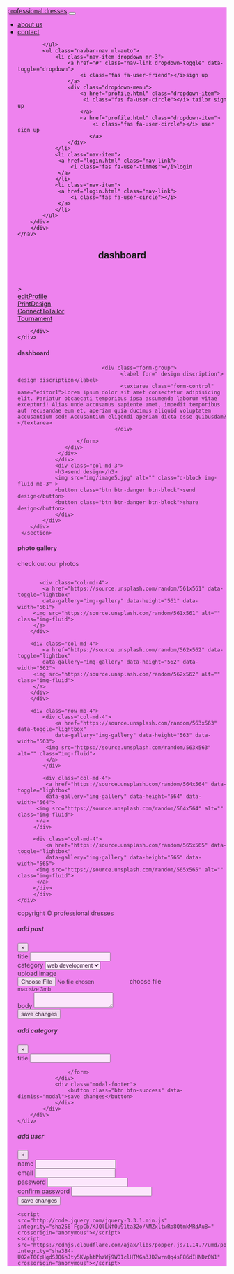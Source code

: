 <!DOCTYPE html>
<html lang="en">
<head>
    <meta charset="UTF-8">
    <meta name="viewport" content="width=device-width, initial-scale=1.0">
    <meta http-equiv="X-UA-Compatible" content="ie=edge">
    <link rel="stylesheet" href="https://use.fontawesome.com/releases/v5.7.2/css/all.css" integrity="sha384-fnmOCqbTlWIlj8LyTjo7mOUStjsKC4pOpQbqyi7RrhN7udi9RwhKkMHpvLbHG9Sr" crossorigin="anonymous">
    <link rel="stylesheet" href="https://stackpath.bootstrapcdn.com/bootstrap/4.3.1/css/bootstrap.min.css" integrity="sha384-ggOyR0iXCbMQv3Xipma34MD+dH/1fQ784/j6cY/iJTQUOhcWr7x9JvoRxT2MZw1T" crossorigin="anonymous">
    <link rel="stylesheet" href="css/style.css">
    <title>Bootstrap Theme</title>
</head>
<body style="background-image: url(https://source.unsplash.com/random/562x562); ">
   <!--start here-->
<nav class="navbar navbar-expand-sm  py-2"  style="background-color:Violet;">
        <div class="container">
            <a href="professionalDresses.html" class="navbar-brand">professional dresses</a>
            <button class="navbar-toggler" data-toggle="collapse"
            data-target="#navbarcollapse">
            <span class="navbar-toggler-icon"></span>
        </button>
        <div class="collapse navbar-collapse" id="navbarcollapse">
            <ul class="navbar-nav">
                <li class="nav-item px-2">
                    <a href="index.html" class="nav-link ">about us </a>
                </li>
                <li class="nav-item px-2">
                    <a href="posts.html" class="nav-link ">contact</a>
                </li>
               
            </ul>
            <ul class="navbar-nav ml-auto">
                <li class="nav-item dropdown mr-3">
                    <a href="#" class="nav-link dropdown-toggle" data-toggle="dropdown">
                        <i class="fas fa-user-friend"></i>sign up
                    </a>
                    <div class="dropdown-menu">
                        <a href="profile.html" class="dropdown-item">
                         <i class="fas fa-user-circle"></i> tailor sign up
                        </a>
                        <a href="profile.html" class="dropdown-item">
                            <i class="fas fa-user-circle"></i> user sign up 
                           </a>
                    </div>
                </li>
                <li class="nav-item">
                 <a href="login.html" class="nav-link">
                     <i class="fas fa-user-timmes"></i>login
                 </a>
                </li>
                <li class="nav-item">
                 <a href="login.html" class="nav-link">
                     <i class="fas fa-user-circle"></i>
                 </a>
                </li>
            </ul>
        </div>
        </div>
    </nav>
<!--header-->
<header id="main-header" class="py-2 bg-primary text-white">
    <div class="container">
        <div class="row">
            <div class="col-md-6">
                <h1><i class="fas fa-cog"></i>
                    dashboard</h1>
            </div>
        </div>
    </div>
</header>
<!--actions-->>
<section id="actions" class="py-4 mb-4 bg-light">
    <div class="container">
        <div class="row">
                <div class="col-md-3">
                        <a href="#" class="btn btn-info btn-block" data-toggle="modal"
                        data-target="#addeditProfilemodal">
                        <i class="fas fa-plus"></i> editProfile
                        </a>
                    </div> 
            <div class="col-md-3">
                <a href="#" class="btn btn-primary btn-block" data-toggle="modal"
                data-target="#addPrintDesignmodal">
                <i class="fas fa-plus"></i> PrintDesign
                </a>
            </div>
            <div class="col-md-3">
                <a href="#" class="btn btn-success btn-block" data-toggle="modal"
                data-target="#addConnectToTailormodal">
                <i class="fas fa-plus"></i> ConnectToTailor
                </a>
            </div>
            <div class="col-md-3">
                <a href="#" class="btn btn-warning btn-block" data-toggle="modal"
                data-target="#addTournamentmodal">
                <i class="fas fa-plus"></i> Tournament
                </a>
            </div>
            
        </div>
    </div>
</section>
<!--profile-->
<section id="profile">
        <div class="container">
            <div class="row">
                <div class="col-md-9">
                 <div class="card" style="opacity:0.8;">
                     <div class="card-header">
                         <h4>dashboard</h4>
                     </div>
                   <div class="card-body">
                       <form >
                       
                        
                               <div class="form-group">
                                     <label for=" design discription"> design discription</label>
                                     <textarea class="form-control" name="editor1">Lorem ipsum dolor sit amet consectetur adipisicing elit. Pariatur obcaecati temporibus ipsa assumenda laborum vitae excepturi! Alias unde accusamus sapiente amet, impedit temporibus aut recusandae eum et, aperiam quia ducimus aliquid voluptatem accusantium sed! Accusantium eligendi aperiam dicta esse quibusdam?</textarea>
                                   </div>
                                   
                       </form>
                   </div>
                 </div>
                </div>
                <div class="col-md-3">
                <h3>send design</h3>
                <img src="img/image5.jpg" alt="" class="d-block img-fluid mb-3" >
                <button class="btn btn-danger btn-block">send design</button>
                <button class="btn btn-danger btn-block">share design</button>
                </div>
            </div>
        </div> 
     </section>
<!--photo gallery--><!--not work-->
<section id="gallery" class="py-5">
    <div class="container">
        <h1 class="text-center">photo gallery</h1>
        <p class="text-center">check out our photos</p>
        <div class="row mb-4">
           <div class="col-md-4">
               <a href="https://source.unsplash.com/random/560x560" data-toggle="lightbox"
               data-gallery="img-gallery" data-height="560" data-width="560">
            <img src="https://source.unsplash.com/random/560x560" alt="" class="img-fluid">
            </a>
           </div> 

           <div class="col-md-4">
            <a href="https://source.unsplash.com/random/561x561" data-toggle="lightbox"
            data-gallery="img-gallery" data-height="561" data-width="561">
         <img src="https://source.unsplash.com/random/561x561" alt="" class="img-fluid">
         </a>
        </div> 

        <div class="col-md-4">
            <a href="https://source.unsplash.com/random/562x562" data-toggle="lightbox"
            data-gallery="img-gallery" data-height="562" data-width="562">
         <img src="https://source.unsplash.com/random/562x562" alt="" class="img-fluid">
         </a>
        </div> 
        </div>

        <div class="row mb-4">
            <div class="col-md-4">
                <a href="https://source.unsplash.com/random/563x563" data-toggle="lightbox"
                data-gallery="img-gallery" data-height="563" data-width="563">
             <img src="https://source.unsplash.com/random/563x563" alt="" class="img-fluid">
             </a>
            </div> 
 
            <div class="col-md-4">
             <a href="https://source.unsplash.com/random/564x564" data-toggle="lightbox"
             data-gallery="img-gallery" data-height="564" data-width="564">
          <img src="https://source.unsplash.com/random/564x564" alt="" class="img-fluid">
          </a>
         </div> 
 
         <div class="col-md-4">
             <a href="https://source.unsplash.com/random/565x565" data-toggle="lightbox"
             data-gallery="img-gallery" data-height="565" data-width="565">
          <img src="https://source.unsplash.com/random/565x565" alt="" class="img-fluid">
          </a>
         </div> 
         </div>
    </div>
</section>
<!--footer-->
<footer id="main-footer" class=" text-white mt-5 p-5" style="background-color:Violet;">
        <div class="container">
            <div class="row">
                <div class="col">
                    <p class="lead text-center">
                        copyright &copy; <span id="year"></span>
                        professional dresses
                    </p>
                </div>
            </div>
        </div>
        </footer>
<!--modals-->
<!--add post modal-->
<div class="modal fade" id="addpostmodal">
    <div class="modal-dialog modal-lg">
        <div class="modal-content">
            <div class="modal-header bg-primary text-white">
                <h5 class="modal-title">add post</h5>
                <button class="close" data-dismiss="modal">
                    <span>&times;</span>
                </button>
            </div>
            <div class="modal-body">
                <form>
                 <div class="form-group">
                    <label for="title">title</label> 
                    <input type="text" class="form-control">
                 </div>
                 <div class="form-group">
                     <label for="category">category</label>
                     <select  class="form-control">
                         <option value="">web development </option>
                         <option value="">tech gadgets</option>
                         <option value="">business</option>
                         <option value="">health & wellness</option>
                     </select>
                 </div>
                 <div class="form-group">
                     <label for="image">upload image</label>
                     <div class="custom-file">
                         <input type="file" class="custom-file input" id="image">
                         <label for="image" class="custom-file-label">choose file</label>
                     </div>
                     <small class="form-text text-muted">max size 3mb</small>
                 </div>
                 <div class="form-group">
                     <label for="body">body</label>
                     <textarea name="editor1" class="form-control" ></textarea>
                 </div>
                </form>
            </div>
            <div class="modal-footer">
                <button class="btn btn-primary" data-dismiss="modal">save changes</button>
            </div>
        </div>
    </div>
</div>
<!--add category modal-->
<div class="modal fade" id="addcategorymodal">
        <div class="modal-dialog modal-lg">
            <div class="modal-content">
                <div class="modal-header bg-success text-white">
                    <h5 class="modal-title">add category</h5>
                    <button class="close" data-dismiss="modal">
                        <span>&times;</span>
                    </button>
                </div>
                <div class="modal-body">
                    <form>
                     <div class="form-group">
                        <label for="title">title</label> 
                        <input type="text" class="form-control">
                     </div>
                     
                    </form>
                </div>
                <div class="modal-footer">
                    <button class="btn btn-success" data-dismiss="modal">save changes</button>
                </div>
            </div>
        </div>
    </div>
    
<!--add user modal-->
<div class="modal fade" id="addusermodal">
        <div class="modal-dialog modal-lg">
            <div class="modal-content">
                <div class="modal-header bg-warning text-white">
                    <h5 class="modal-title">add user</h5>
                    <button class="close" data-dismiss="modal">
                        <span>&times;</span>
                    </button>
                </div>
                <div class="modal-body">
                    <form>
                     <div class="form-group">
                        <label for="name">name</label> 
                        <input type="text" class="form-control">
                     </div>
                     <div class="form-group">
                            <label for="email">email</label> 
                            <input type="email" class="form-control">
                         </div>
                         <div class="form-group">
                                <label for="password">password</label> 
                                <input type="password" class="form-control">
                             </div>
                             <div class="form-group">
                                    <label for="password2">confirm password</label> 
                                    <input type="password" class="form-control">
                                 </div>
                    </form>
                </div>
                <div class="modal-footer">
                    <button class="btn btn-warning" data-dismiss="modal">save changes</button>
                </div>
            </div>
        </div>
    </div>

<!-- <span id="year"></span> -->
    <script
    src="http://code.jquery.com/jquery-3.3.1.min.js"
    integrity="sha256-FgpCb/KJQlLNfOu91ta32o/NMZxltwRo8QtmkMRdAu8="
    crossorigin="anonymous"></script>
    <script src="https://cdnjs.cloudflare.com/ajax/libs/popper.js/1.14.7/umd/popper.min.js" integrity="sha384-UO2eT0CpHqdSJQ6hJty5KVphtPhzWj9WO1clHTMGa3JDZwrnQq4sF86dIHNDz0W1" crossorigin="anonymous"></script>
<script src="https://stackpath.bootstrapcdn.com/bootstrap/4.3.1/js/bootstrap.min.js" integrity="sha384-JjSmVgyd0p3pXB1rRibZUAYoIIy6OrQ6VrjIEaFf/nJGzIxFDsf4x0xIM+B07jRM" crossorigin="anonymous"></script>
<script src="https://cdn.ckeditor.com/4.11.3/standard/ckeditor.js"></script>

<script>
// get the current year for the copyright
$('#year').text(new Data().getFullYear());

CKEDITOR.replace( 'editor1' );//not work
</script>
</body>
</html>
